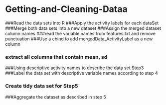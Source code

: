# Getting-and-Cleaning-Dataa
###Read the data sets into R
###Apply the activity labels for each dataSet
###Merge both data sets into a new dataset
###Assign the merged dataset column names
      ###read the variable names from features.txt and remove punctuation
###Use a cbind to add mergedData_ActivityLabel as a new column
### extract all columns that contain mean, sd
###Using descriptive activity names to describe the data set Step3
###Label the data set with descriptive variable names according to step 4
### Create tidy data set for Step5
###Aggregate the dataset as described in step 5
